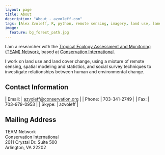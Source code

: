 ```yaml
---
layout: page
title: About
description: "About - azvoleff.com"
tags: [Alex Zvoleff, R, python, remote sensing, imagery, land use, land cover, conservation, forest, human, social, survey, statistics, spatial]
image:
  feature: bg_forest_path.jpg
---
```


I am a researcher with the [Tropical Ecology Assessment and Monitoring (TEAM) 
Network](http://www.teamnetwork.org), based at [Conservation 
International](http://www.conservation.org).

I work on land use and land cover change, using a mixture of remote sensing, 
spatial modeling and statistics, and social survey techniques to investigate 
relationships between human and environmental change.

## Contact Information

| Email: | azvoleff@conservation.org |
| Phone: | 703-341-2749              |
| Fax:   | 703-979-0953              |
| Skype: | azvoleff                  |

## Mailing Address

TEAM Network  
Conservation International  
2011 Crystal Dr. Suite 500  
Arlington, VA 22202  
